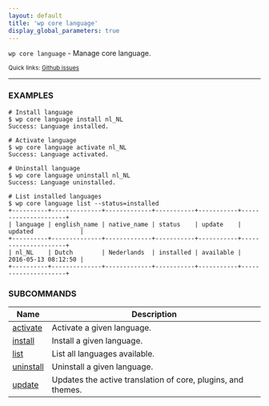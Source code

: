 ```yaml
---
layout: default
title: 'wp core language'
display_global_parameters: true
---
```


`wp core language` - Manage core language.

<small>Quick links: <a href="https://github.com/wp-cli/wp-cli/issues?q=is%3Aopen+label%3Acommand%3Acore-language+sort%3Aupdated-desc">Github issues</a></small>

<hr />

### EXAMPLES

    # Install language
    $ wp core language install nl_NL
    Success: Language installed.

    # Activate language
    $ wp core language activate nl_NL
    Success: Language activated.

    # Uninstall language
    $ wp core language uninstall nl_NL
    Success: Language uninstalled.

    # List installed languages
    $ wp core language list --status=installed
    +----------+--------------+-------------+-----------+-----------+---------------------+
    | language | english_name | native_name | status    | update    | updated             |
    +----------+--------------+-------------+-----------+-----------+---------------------+
    | nl_NL    | Dutch        | Nederlands  | installed | available | 2016-05-13 08:12:50 |
    +----------+--------------+-------------+-----------+-----------+---------------------+





### SUBCOMMANDS

<table>
	<thead>
	<tr>
		<th>Name</th>
		<th>Description</th>
	</tr>
	</thead>
	<tbody>
		<tr>
			<td><a href="/commands/core/language/activate/">activate</a></td>
			<td>Activate a given language.</td>
		</tr>
		<tr>
			<td><a href="/commands/core/language/install/">install</a></td>
			<td>Install a given language.</td>
		</tr>
		<tr>
			<td><a href="/commands/core/language/list/">list</a></td>
			<td>List all languages available.</td>
		</tr>
		<tr>
			<td><a href="/commands/core/language/uninstall/">uninstall</a></td>
			<td>Uninstall a given language.</td>
		</tr>
		<tr>
			<td><a href="/commands/core/language/update/">update</a></td>
			<td>Updates the active translation of core, plugins, and themes.</td>
		</tr>
	</tbody>
</table>
